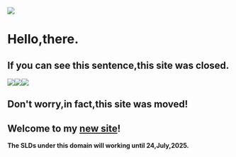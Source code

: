 ![](https://file.catp.cc/avatar.png)
# Hello,there.

## If you can see this sentence,this site was closed.

![](https://s2.loli.net/2025/02/13/VtU4sCZ2AHSWzwT.jpg)![](https://s2.loli.net/2025/02/13/aw4uZgFStWjocyA.png)![](https://s2.loli.net/2025/02/13/KgHFOhWPuYBaUmL.jpg)

## Don't worry,in fact,this site was moved!

## Welcome to my [new site](https://catp.cc)!

**The SLDs under this domain will working until 24,July,2025.**
